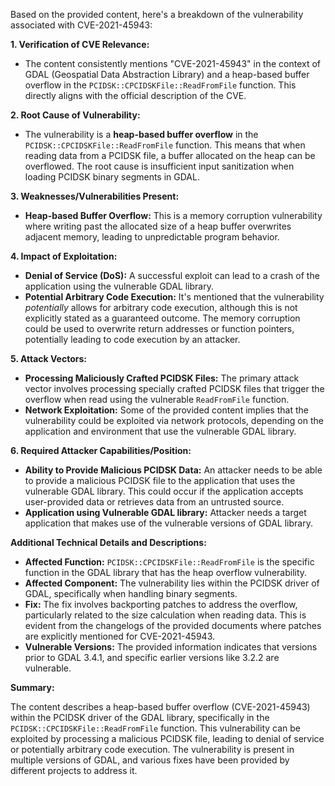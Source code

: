 Based on the provided content, here's a breakdown of the vulnerability associated with CVE-2021-45943:

**1. Verification of CVE Relevance:**

*   The content consistently mentions "CVE-2021-45943" in the context of GDAL (Geospatial Data Abstraction Library) and a heap-based buffer overflow in the `PCIDSK::CPCIDSKFile::ReadFromFile` function. This directly aligns with the official description of the CVE.

**2. Root Cause of Vulnerability:**

*   The vulnerability is a **heap-based buffer overflow** in the `PCIDSK::CPCIDSKFile::ReadFromFile` function. This means that when reading data from a PCIDSK file, a buffer allocated on the heap can be overflowed. The root cause is insufficient input sanitization when loading PCIDSK binary segments in GDAL.

**3. Weaknesses/Vulnerabilities Present:**

*   **Heap-based Buffer Overflow:** This is a memory corruption vulnerability where writing past the allocated size of a heap buffer overwrites adjacent memory, leading to unpredictable program behavior.

**4. Impact of Exploitation:**

*   **Denial of Service (DoS):** A successful exploit can lead to a crash of the application using the vulnerable GDAL library.
*   **Potential Arbitrary Code Execution:** It's mentioned that the vulnerability *potentially* allows for arbitrary code execution, although this is not explicitly stated as a guaranteed outcome. The memory corruption could be used to overwrite return addresses or function pointers, potentially leading to code execution by an attacker.

**5. Attack Vectors:**

*   **Processing Maliciously Crafted PCIDSK Files:** The primary attack vector involves processing specially crafted PCIDSK files that trigger the overflow when read using the vulnerable `ReadFromFile` function.
*   **Network Exploitation:** Some of the provided content implies that the vulnerability could be exploited via network protocols, depending on the application and environment that use the vulnerable GDAL library.

**6. Required Attacker Capabilities/Position:**

*   **Ability to Provide Malicious PCIDSK Data:** An attacker needs to be able to provide a malicious PCIDSK file to the application that uses the vulnerable GDAL library. This could occur if the application accepts user-provided data or retrieves data from an untrusted source.
*   **Application using Vulnerable GDAL library:** Attacker needs a target application that makes use of the vulnerable versions of GDAL library.

**Additional Technical Details and Descriptions:**

*   **Affected Function:** `PCIDSK::CPCIDSKFile::ReadFromFile` is the specific function in the GDAL library that has the heap overflow vulnerability.
*   **Affected Component:** The vulnerability lies within the PCIDSK driver of GDAL, specifically when handling binary segments.
*   **Fix:** The fix involves backporting patches to address the overflow, particularly related to the size calculation when reading data. This is evident from the changelogs of the provided documents where patches are explicitly mentioned for CVE-2021-45943.
*   **Vulnerable Versions:** The provided information indicates that versions prior to GDAL 3.4.1, and specific earlier versions like 3.2.2 are vulnerable.

**Summary:**

The content describes a heap-based buffer overflow (CVE-2021-45943) within the PCIDSK driver of the GDAL library, specifically in the `PCIDSK::CPCIDSKFile::ReadFromFile` function. This vulnerability can be exploited by processing a malicious PCIDSK file, leading to denial of service or potentially arbitrary code execution. The vulnerability is present in multiple versions of GDAL, and various fixes have been provided by different projects to address it.